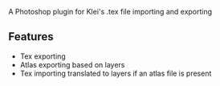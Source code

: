 A Photoshop plugin for Klei's .tex file importing and exporting

## Features

- Tex exporting
- Atlas exporting based on layers
- Tex importing translated to layers if an atlas file is present